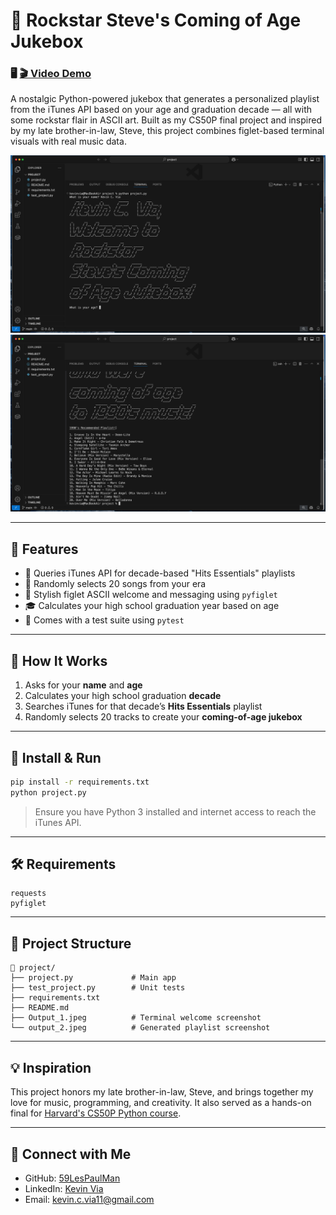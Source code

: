 # 🎸 Rockstar Steve's Coming of Age Jukebox

### 🖥️ [🎬 Video Demo](https://youtu.be/zc1A0DOT2Wc?si=FHr4bMu3HRVjoiol)

A nostalgic Python-powered jukebox that generates a personalized playlist from the iTunes API based on your age and graduation decade — all with some rockstar flair in ASCII art. Built as my CS50P final project and inspired by my late brother-in-law, Steve, this project combines figlet-based terminal visuals with real music data.

![Output Screenshot](./Output_1.png)
![Playlist Screenshot](./output_2.png)

---

## 🎯 Features

- 🎵 Queries iTunes API for decade-based "Hits Essentials" playlists
- 🎲 Randomly selects 20 songs from your era
- 🤘 Stylish figlet ASCII welcome and messaging using `pyfiglet`
- 🎓 Calculates your high school graduation year based on age
- 🧪 Comes with a test suite using `pytest`

---

## 🧠 How It Works

1. Asks for your **name** and **age**
2. Calculates your high school graduation **decade**
3. Searches iTunes for that decade’s **Hits Essentials** playlist
4. Randomly selects 20 tracks to create your **coming-of-age jukebox**

---

## 🧪 Install & Run

```bash
pip install -r requirements.txt
python project.py
```

> Ensure you have Python 3 installed and internet access to reach the iTunes API.

---

## 🛠️ Requirements

```text
requests
pyfiglet
```

---

## 📂 Project Structure

```
📁 project/
├── project.py             # Main app
├── test_project.py        # Unit tests
├── requirements.txt
├── README.md
├── Output_1.jpeg          # Terminal welcome screenshot
└── output_2.jpeg          # Generated playlist screenshot
```

---

## 💡 Inspiration

This project honors my late brother-in-law, Steve, and brings together my love for music, programming, and creativity. It also served as a hands-on final for [Harvard's CS50P Python course](https://cs50.harvard.edu/python).

---

## 🔗 Connect with Me

- GitHub: [59LesPaulMan](https://github.com/59LesPaulMan)
- LinkedIn: [Kevin Via](https://www.linkedin.com/in/kevinvia/)
- Email: kevin.c.via11@gmail.com
